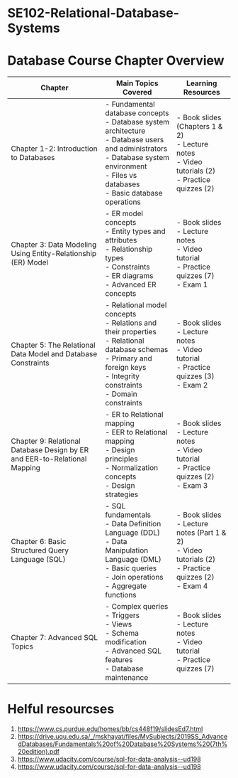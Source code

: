# SE102-Relational-Database-Systems

# Database Course Chapter Overview

| Chapter | Main Topics Covered | Learning Resources |
|---------|-------------------|-------------------|
| Chapter 1-2: Introduction to Databases | - Fundamental database concepts<br>- Database system architecture<br>- Database users and administrators<br>- Database system environment<br>- Files vs databases<br>- Basic database operations | - Book slides (Chapters 1 & 2)<br>- Lecture notes<br>- Video tutorials (2)<br>- Practice quizzes (2) |
| Chapter 3: Data Modeling Using Entity-Relationship (ER) Model | - ER model concepts<br>- Entity types and attributes<br>- Relationship types<br>- Constraints<br>- ER diagrams<br>- Advanced ER concepts | - Book slides<br>- Lecture notes<br>- Video tutorial<br>- Practice quizzes (7)<br>- Exam 1 |
| Chapter 5: The Relational Data Model and Database Constraints | - Relational model concepts<br>- Relations and their properties<br>- Relational database schemas<br>- Primary and foreign keys<br>- Integrity constraints<br>- Domain constraints | - Book slides<br>- Lecture notes<br>- Video tutorial<br>- Practice quizzes (3)<br>- Exam 2 |
| Chapter 9: Relational Database Design by ER and EER-to-Relational Mapping | - ER to Relational mapping<br>- EER to Relational mapping<br>- Design principles<br>- Normalization concepts<br>- Design strategies | - Book slides<br>- Lecture notes<br>- Video tutorial<br>- Practice quizzes (2)<br>- Exam 3 |
| Chapter 6: Basic Structured Query Language (SQL) | - SQL fundamentals<br>- Data Definition Language (DDL)<br>- Data Manipulation Language (DML)<br>- Basic queries<br>- Join operations<br>- Aggregate functions | - Book slides<br>- Lecture notes (Part 1 & 2)<br>- Video tutorials (2)<br>- Practice quizzes (2)<br>- Exam 4 |
| Chapter 7: Advanced SQL Topics | - Complex queries<br>- Triggers<br>- Views<br>- Schema modification<br>- Advanced SQL features<br>- Database maintenance | - Book slides<br>- Lecture notes<br>- Video tutorial<br>- Practice quizzes (7) |


# Helful resourcses

1. https://www.cs.purdue.edu/homes/bb/cs448f19/slidesEd7.html
2. https://drive.uqu.edu.sa/_/mskhayat/files/MySubjects/2019SS_AdvancedDatabases/Fundamentals%20of%20Database%20Systems%20(7th%20edition).pdf
3. https://www.udacity.com/course/sql-for-data-analysis--ud198
4. https://www.udacity.com/course/sql-for-data-analysis--ud198
